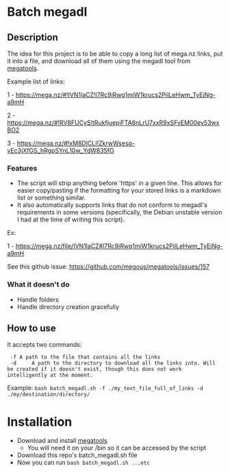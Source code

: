 # Batch megadl

## Description

The idea for this project is to be able to copy a long list of mega.nz links, put it into a file, and download all of them using the megadl tool from [megatools](https://megatools.megous.com/).

Example list of links:

1 - https://mega.nz/#!IVN1laCZ!l7Rc9iRwq1miW1krucs2PiILeHwm_TyEiNg-a9mH

2 - https://mega.nz/#!RV8FUCyS!tRukfjuepjFTA6nLrU7xxR9xSFvEM00ey53wxBO2

3 - https://mega.nz/#!xM8DlCLI!ZkrwWsesq-vEc3jXfGS_hRgpSYnL10w_YdW835fO

### Features
- The script will strip anything before 'https' in a given line. This allows for easier copy/pasting if the formatting for your stored links is a markdown list or something similar.
- It also automatically supports links that do not conform to megadl's requirements in some versions (specifically, the Debian unstable version I had at the time of writing this script).

Ex:

1 - https://mega.nz/file/IVN1laCZ#l7Rc9iRwq1miW1krucs2PiILeHwm_TyEiNg-a9mH

See this github issue:
https://github.com/megous/megatools/issues/157

### What it doesn't do
- Handle folders
- Handle directory creation gracefully

## How to use

It accepts two commands:

```
 -f	A path to the file that contains all the links
 -d     A path to the directory to download all the links into. Will be created if it doesn't exist, though this does not work intelligently at the moment.
```

Example:
`bash batch_megadl.sh -f ./my_text_file_full_of_links -d ./my/destination/directory/`

# Installation

- Download and install [megatools](https://megatools.megous.com/)
  - You will need it on your /bin so it can be accessed by the script
- Download this repo's batch_megadl.sh file
- Now you can run `bash batch_megadl.sh ...etc`
